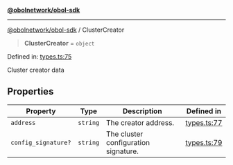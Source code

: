 [**@obolnetwork/obol-sdk**](../index.md)

***

[@obolnetwork/obol-sdk](../index.md) / ClusterCreator

> **ClusterCreator** = `object`

Defined in: [types.ts:75](https://github.com/ObolNetwork/obol-sdk/blob/02533ab878b3f13dbe6c0029828624f75ecbe185/src/types.ts#L75)

Cluster creator data

## Properties

| Property | Type | Description | Defined in |
| ------ | ------ | ------ | ------ |
| <a id="address"></a> `address` | `string` | The creator address. | [types.ts:77](https://github.com/ObolNetwork/obol-sdk/blob/02533ab878b3f13dbe6c0029828624f75ecbe185/src/types.ts#L77) |
| <a id="config_signature"></a> `config_signature?` | `string` | The cluster configuration signature. | [types.ts:79](https://github.com/ObolNetwork/obol-sdk/blob/02533ab878b3f13dbe6c0029828624f75ecbe185/src/types.ts#L79) |
